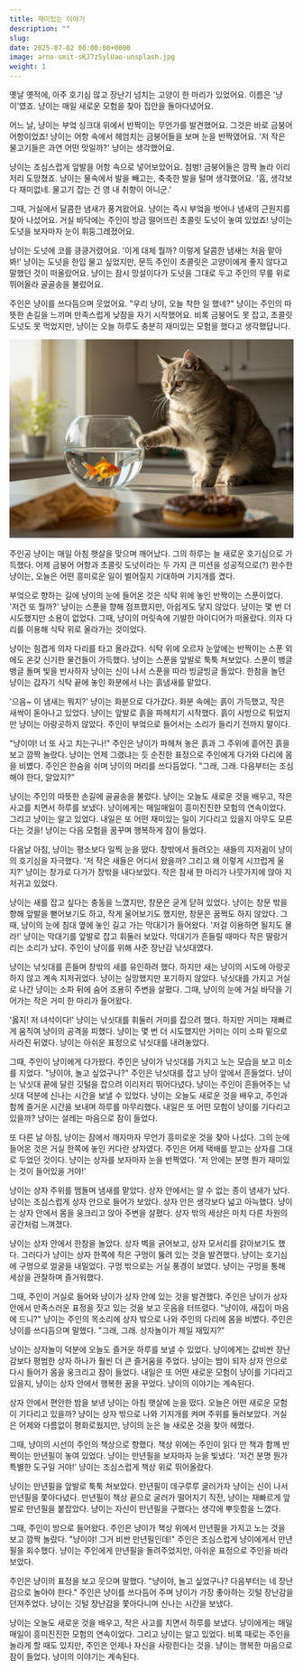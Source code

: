 ```yaml
---
title: 재미있는 이야기
description: ""
slug: 
date: 2025-07-02 00:00:00+0000
image: arno-smit-sKJ7zSylUao-unsplash.jpg
weight: 1
---
```

옛날 옛적에, 아주 호기심 많고 장난기 넘치는 고양이 한 마리가 있었어요. 이름은 '냥이'였죠. 냥이는 매일 새로운 모험을 찾아 집안을 돌아다녔어요.

어느 날, 냥이는 부엌 싱크대 위에서 반짝이는 무언가를 발견했어요. 그것은 바로 금붕어 어항이었죠! 냥이는 어항 속에서 헤엄치는 금붕어들을 보며 눈을 반짝였어요. '저 작은 물고기들은 과연 어떤 맛일까?' 냥이는 생각했어요.

냥이는 조심스럽게 앞발을 어항 속으로 넣어보았어요. 첨벙! 금붕어들은 깜짝 놀라 이리저리 도망쳤죠. 냥이는 물속에서 발을 빼고는, 축축한 발을 털며 생각했어요. '흠, 생각보다 재미없네. 물고기 잡는 건 영 내 취향이 아니군.'

그때, 거실에서 달콤한 냄새가 풍겨왔어요. 냥이는 즉시 부엌을 벗어나 냄새의 근원지를 찾아 나섰어요. 거실 바닥에는 주인이 방금 떨어뜨린 초콜릿 도넛이 놓여 있었죠! 냥이는 도넛을 보자마자 눈이 휘둥그레졌어요.

냥이는 도넛에 코를 킁킁거렸어요. '이게 대체 뭘까? 이렇게 달콤한 냄새는 처음 맡아봐!' 냥이는 도넛을 한입 물고 싶었지만, 문득 주인이 초콜릿은 고양이에게 좋지 않다고 말했던 것이 떠올랐어요. 냥이는 잠시 망설이다가 도넛을 그대로 두고 주인의 무릎 위로 뛰어올라 골골송을 불렀어요.

주인은 냥이를 쓰다듬으며 웃었어요. "우리 냥이, 오늘 착한 일 했네?" 냥이는 주인의 따뜻한 손길을 느끼며 만족스럽게 낮잠을 자기 시작했어요. 비록 금붕어도 못 잡고, 초콜릿 도넛도 못 먹었지만, 냥이는 오늘 하루도 충분히 재미있는 모험을 했다고 생각했답니다.

![호기심 많은 냥이](cat.png)

주인공 냥이는 매일 아침 햇살을 맞으며 깨어났다. 그의 하루는 늘 새로운 호기심으로 가득했다. 어제 금붕어 어항과 초콜릿 도넛이라는 두 가지 큰 미션을 성공적으로(?) 완수한 냥이는, 오늘은 어떤 흥미로운 일이 벌어질지 기대하며 기지개를 켰다.

부엌으로 향하는 길에 냥이의 눈에 들어온 것은 식탁 위에 놓인 반짝이는 스푼이었다. '저건 또 뭘까?' 냥이는 스푼을 향해 점프했지만, 아쉽게도 닿지 않았다. 냥이는 몇 번 더 시도했지만 소용이 없었다. 그때, 냥이의 머릿속에 기발한 아이디어가 떠올랐다. 의자 다리를 이용해 식탁 위로 올라가는 것이었다.

냥이는 힘겹게 의자 다리를 타고 올라갔다. 식탁 위에 오르자 눈앞에는 반짝이는 스푼 외에도 온갖 신기한 물건들이 가득했다. 냥이는 스푼을 앞발로 툭툭 쳐보았다. 스푼이 뱅글뱅글 돌며 빛을 반사하자 냥이는 신이 나서 스푼을 따라 빙글빙글 돌았다. 한참을 놀던 냥이는 갑자기 식탁 끝에 놓인 화분에서 나는 흙냄새를 맡았다.

'으음~ 이 냄새는 뭐지?' 냥이는 화분으로 다가갔다. 화분 속에는 흙이 가득했고, 작은 새싹이 돋아나고 있었다. 냥이는 앞발로 흙을 파헤치기 시작했다. 흙이 사방으로 튀었지만 냥이는 아랑곳하지 않았다. 주인이 부엌으로 들어서는 소리가 들리기 전까지 말이다.

"냥이야! 너 또 사고 치는구나!" 주인은 냥이가 파헤쳐 놓은 흙과 그 주위에 흩어진 흙을 보고 깜짝 놀랐다. 냥이는 언제 그랬냐는 듯 순진한 표정으로 주인에게 다가와 다리에 몸을 비볐다. 주인은 한숨을 쉬며 냥이의 머리를 쓰다듬었다. "그래, 그래. 다음부터는 조심해야 한다, 알았지?"

냥이는 주인의 따뜻한 손길에 골골송을 불렀다. 냥이는 오늘도 새로운 것을 배우고, 작은 사고를 치면서 하루를 보냈다. 냥이에게는 매일매일이 흥미진진한 모험의 연속이었다. 그리고 냥이는 알고 있었다. 내일은 또 어떤 재미있는 일이 기다리고 있을지 아무도 모른다는 것을! 냥이는 다음 모험을 꿈꾸며 행복하게 잠이 들었다.

다음날 아침, 냥이는 평소보다 일찍 눈을 떴다. 창밖에서 들려오는 새들의 지저귐이 냥이의 호기심을 자극했다. '저 작은 새들은 어디서 왔을까? 그리고 왜 이렇게 시끄럽게 울지?' 냥이는 창가로 다가가 창밖을 내다보았다. 작은 참새 한 마리가 나뭇가지에 앉아 지저귀고 있었다.

냥이는 새를 잡고 싶다는 충동을 느꼈지만, 창문은 굳게 닫혀 있었다. 냥이는 창문 밖을 향해 앞발을 뻗어보기도 하고, 작게 울어보기도 했지만, 창문은 꿈쩍도 하지 않았다. 그때, 냥이의 눈에 침대 옆에 놓인 길고 가는 막대기가 들어왔다. '저걸 이용하면 될지도 몰라!' 냥이는 막대기를 앞발로 잡고 휘둘러 보았다. 막대기가 흔들릴 때마다 작은 딸랑거리는 소리가 났다. 주인이 냥이를 위해 사준 장난감 낚싯대였다.

냥이는 낚싯대를 흔들며 창밖의 새를 유인하려 했다. 하지만 새는 냥이의 시도에 아랑곳하지 않고 계속 지저귀었다. 냥이는 실망했지만 포기하지 않았다. 낚싯대를 가지고 거실로 나간 냥이는 소파 뒤에 숨어 조용히 주변을 살폈다. 그때, 냥이의 눈에 거실 바닥을 기어가는 작은 거미 한 마리가 들어왔다.

'옳지! 저 녀석이다!' 냥이는 낚싯대를 휘둘러 거미를 잡으려 했다. 하지만 거미는 재빠르게 움직여 냥이의 공격을 피했다. 냥이는 몇 번 더 시도했지만 거미는 이미 소파 밑으로 사라진 뒤였다. 냥이는 아쉬운 표정으로 낚싯대를 내려놓았다.

그때, 주인이 냥이에게 다가왔다. 주인은 냥이가 낚싯대를 가지고 노는 모습을 보고 미소를 지었다. "냥이야, 놀고 싶었구나?" 주인은 낚싯대를 잡고 냥이 앞에서 흔들었다. 냥이는 낚싯대 끝에 달린 깃털을 잡으려 이리저리 뛰어다녔다. 냥이는 주인이 흔들어주는 낚싯대 덕분에 신나는 시간을 보낼 수 있었다. 냥이는 오늘도 새로운 것을 배우고, 주인과 함께 즐거운 시간을 보내며 하루를 마무리했다. 내일은 또 어떤 모험이 냥이를 기다리고 있을까? 냥이는 설레는 마음으로 잠이 들었다.

또 다른 날 아침, 냥이는 잠에서 깨자마자 무언가 흥미로운 것을 찾아 나섰다. 그의 눈에 들어온 것은 거실 한쪽에 놓인 커다란 상자였다. 주인은 어제 택배를 받고는 상자를 그대로 두었던 것이다. 냥이는 상자를 보자마자 눈을 반짝였다. '저 안에는 분명 뭔가 재미있는 것이 들어있을 거야!'

냥이는 상자 주위를 맴돌며 냄새를 맡았다. 상자 안에서는 알 수 없는 종이 냄새가 났다. 냥이는 조심스럽게 상자 안으로 들어가 보았다. 상자 안은 생각보다 넓고 아늑했다. 냥이는 상자 안에서 몸을 웅크리고 앉아 주변을 살폈다. 상자 밖의 세상은 마치 다른 차원의 공간처럼 느껴졌다.

냥이는 상자 안에서 한참을 놀았다. 상자 벽을 긁어보고, 상자 모서리를 갉아보기도 했다. 그러다가 냥이는 상자 한쪽에 작은 구멍이 뚫려 있는 것을 발견했다. 냥이는 호기심에 구멍으로 얼굴을 내밀었다. 구멍 밖으로는 거실 풍경이 보였다. 냥이는 구멍을 통해 세상을 관찰하며 즐거워했다.

그때, 주인이 거실로 들어와 냥이가 상자 안에 있는 것을 발견했다. 주인은 냥이가 상자 안에서 만족스러운 표정을 짓고 있는 것을 보고 웃음을 터뜨렸다. "냥이야, 새집이 마음에 드니?" 냥이는 주인의 목소리에 상자 밖으로 나와 주인의 다리에 몸을 비볐다. 주인은 냥이를 쓰다듬으며 말했다. "그래, 그래. 상자놀이가 제일 재밌지?"

냥이는 상자놀이 덕분에 오늘도 즐거운 하루를 보낼 수 있었다. 냥이에게는 값비싼 장난감보다 평범한 상자 하나가 훨씬 더 큰 즐거움을 주었다. 냥이는 밤이 되자 상자 안으로 다시 들어가 몸을 웅크리고 잠이 들었다. 내일은 또 어떤 새로운 모험이 냥이를 기다리고 있을지, 냥이는 상자 안에서 행복한 꿈을 꾸었다. 냥이의 이야기는 계속된다.

상자 안에서 편안한 밤을 보낸 냥이는 아침 햇살에 눈을 떴다. 오늘은 어떤 새로운 모험이 기다리고 있을까? 냥이는 상자 밖으로 나와 기지개를 켜며 주위를 둘러보았다. 거실은 어제와 다름없이 평화로웠지만, 냥이의 눈은 늘 새로운 것을 찾아 헤맸다.

그때, 냥이의 시선이 주인의 책상으로 향했다. 책상 위에는 주인이 읽다 만 책과 함께 반짝이는 만년필이 놓여 있었다. 냥이는 만년필을 보자마자 눈을 빛냈다. '저건 분명 뭔가 특별한 도구일 거야!' 냥이는 조심스럽게 책상 위로 뛰어올랐다.

냥이는 만년필을 앞발로 툭툭 쳐보았다. 만년필이 데구루루 굴러가자 냥이는 신이 나서 만년필을 쫓아다녔다. 만년필이 책상 끝으로 굴러가 떨어지기 직전, 냥이는 재빠르게 앞발로 만년필을 붙잡았다. 냥이는 자신이 만년필을 구했다는 생각에 뿌듯함을 느꼈다.

그때, 주인이 방으로 들어왔다. 주인은 냥이가 책상 위에서 만년필을 가지고 노는 것을 보고 깜짝 놀랐다. "냥이야! 그거 비싼 만년필인데!" 주인은 조심스럽게 냥이에게서 만년필을 회수했다. 냥이는 주인에게 만년필을 돌려주었지만, 아쉬운 표정으로 주인을 바라보았다.

주인은 냥이의 표정을 보고 웃으며 말했다. "냥이야, 놀고 싶었구나? 다음부터는 네 장난감으로 놀아야 한다." 주인은 냥이를 쓰다듬어 주며 냥이가 가장 좋아하는 깃털 장난감을 던져주었다. 냥이는 깃털 장난감을 쫓아다니며 신나는 시간을 보냈다.

냥이는 오늘도 새로운 것을 배우고, 작은 사고를 치면서 하루를 보냈다. 냥이에게는 매일매일이 흥미진진한 모험의 연속이었다. 그리고 냥이는 알고 있었다. 비록 때로는 주인을 놀라게 할 때도 있지만, 주인은 언제나 자신을 사랑한다는 것을. 냥이는 행복한 마음으로 잠이 들었다. 냥이의 이야기는 계속된다.
